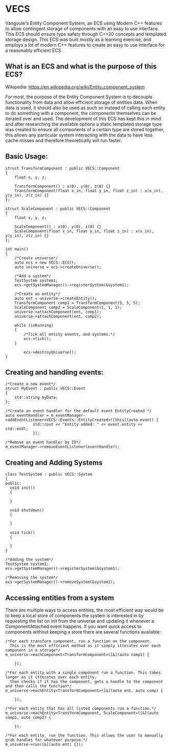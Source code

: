 # VECS
Vangoule's Entity Component System, an ECS using Modern C++ features to allow contingent storage of components with an easy to use interface. This ECS should ensure type safety through C++20 concepts and templated storage design. This ECS was built mostly as a learning exercise, and employs a lot of modern C++ features to create an easy to use interface for a reasonably efficient ECS. 

## What is an ECS and what is the purpose of this ECS?
Wikipedia: https://en.wikipedia.org/wiki/Entity_component_system

For most, the purpose of the Entity Component System is to decouple functionality from data and allow efficient storage of entities data. When data is used, it should also be used as such so instead of calling each entity to do something with a component, the components themselves can be iterated over and used. The development of this ECS has kept this in mind and after researching the available options a static templated storage type was created to ensure all components of a certain type are stored together, this allows any particular system interacting with the data to have less cache misses and therefore theoretically will run faster.

## Basic Usage:
```
struct TransformComponent : public VECS::Component
{
	float x, y, z;

	TransformComponent() : x(0), y(0), z(0) {}
	TransformComponent(float x_in, float y_in, float z_in) : x(x_in), y(y_in), z(z_in) {}
};

struct ScaleComponent : public VECS::Component
{
	float x, y, z;

	ScaleComponent() : x(0), y(0), z(0) {}
	ScaleComponent(float x_in, float y_in, float z_in) : x(x_in), y(y_in), z(z_in) {}
};

int main()
{
	/*Create universe*/
	auto ecs = new VECS::ECS();
	auto universe = ecs->createUniverse();

	/*Add a system*/
	TestSystem system1;
	ecs->getSystemManager()->registerSystem(&system1);

	/*Create an entity*/
	auto ent = universe->createEntity();
	TransformComponent comp1 = TransformComponent(5, 5, 5);
	ScaleComponent comp2 = ScaleComponent(1, 1, 1);
	universe->attachComponent(ent, comp1);
	universe->attachComponent(ent, comp2);

	while (isRunning)
	{
		/*Tick all entity events, and systems.*/
		ecs->tick();
	}
  
        ecs->destroyUniverse();
}
```

## Creating and handling events:
```
/*Create a new event*/
struct MyEvent : public VECS::Event
{
	std::string myData;
};

/*Create an event handler for the default event EntityCreated */
auto eventHandler = m_eventManager->addEventListener<VECS::Events::EntityCreated>([this](auto event) {
			std::cout << "Entity added: " << event.entity << std::endl;
			});

/*Remove an event handler by ID*/
m_eventManager->removeEventListener(eventHandler);

```

## Creating and Adding Systems
```
class TestSystem : public VECS::System
{
public:
  void init()
  {
  
  }
  
  void shutdown()
  {

  }

  void tick()
  {
  
  }
}

/*Adding the system*/
TestSystem system1;
ecs->getSystemManager()->registerSystem(&system1);
  
/*Removing the system*/
ecs->getSystemManager()->removeSystem(&system1);

```

## Accessing entities from a system
There are multiple ways to access entities, the most efficient way would be to keep a local store of components the system is interested in by requesting the list on init from the universe and updating it whenever a ComponentAttached event happens. If you want quick access to components without keeping a store there are several functions available:
```
/*For each transform component, run a function on the component. 
  This is the most efficient method as it simply itterates over each component in a storage*/
m_universe->eachComponent<TransformComponent>([&](auto comp1) {

	});

/*For each entity with a single component run a function. This takes longer as it itterates over each entity,
  then checks if it has the component, gets a handle to the component and then calls the function*/
m_universe->eachEntity<TransformComponent>([&](auto ent, auto comp) {

	});

/*For each entity that has all listed components run a function.*/
m_universe->eachEntity<TransformComponent, ScaleComponent>([&](auto comp1, auto comp2) {

	});

/*For each entity, run the function. This allows the user to manually grab handles for whatever purpose.*/
m_universe->run([&](auto ent) {});
```
